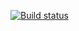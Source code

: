 [![Build status](https://ci.appveyor.com/api/projects/status/guxdtf4od3jufp5p?svg=true)](https://ci.appveyor.com/project/tatl9r/patterns)
